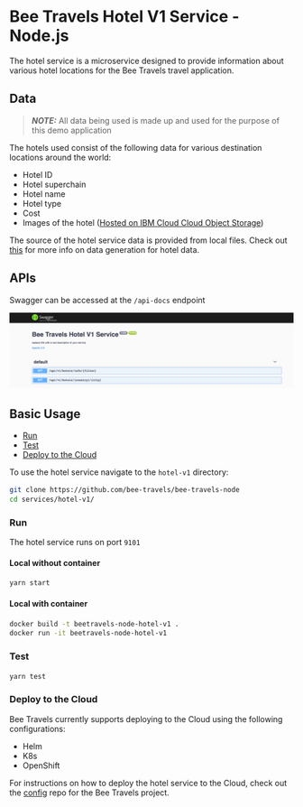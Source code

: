 # Bee Travels Hotel V1 Service - Node.js

The hotel service is a microservice designed to provide information about various hotel locations for the Bee Travels travel application.

## Data
> ***NOTE:*** All data being used is made up and used for the purpose of this demo application

The hotels used consist of the following data for various destination locations around the world:

* Hotel ID
* Hotel superchain
* Hotel name
* Hotel type
* Cost
* Images of the hotel ([Hosted on IBM Cloud Cloud Object Storage](https://www.ibm.com/cloud/object-storage))

The source of the hotel service data is provided from local files. Check out [this](https://github.com/bee-travels/data-generator/tree/master/src/hotels) for more info on data generation for hotel data.

## APIs

Swagger can be accessed at the `/api-docs` endpoint

![](screenshots/apis.jpg)

## Basic Usage

* [Run](#run)
* [Test](#test)
* [Deploy to the Cloud](#deploy-to-the-cloud)

To use the hotel service navigate to the `hotel-v1` directory:

```bash
git clone https://github.com/bee-travels/bee-travels-node
cd services/hotel-v1/
```

### Run

The hotel service runs on port `9101`

#### Local without container

```bash
yarn start
```

#### Local with container

```bash
docker build -t beetravels-node-hotel-v1 .
docker run -it beetravels-node-hotel-v1
```

### Test

```bash
yarn test
```

### Deploy to the Cloud

Bee Travels currently supports deploying to the Cloud using the following configurations:

* Helm
* K8s
* OpenShift

For instructions on how to deploy the hotel service to the Cloud, check out the [config](https://github.com/bee-travels/config) repo for the Bee Travels project.
